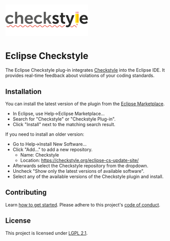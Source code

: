 # ![](https://raw.githubusercontent.com/checkstyle/resources/master/img/checkstyle-logos/checkstyle-logo-260x99.png)

# Eclipse Checkstyle

The Eclipse Checkstyle plug-in integrates [Checkstyle](https://github.com/checkstyle/checkstyle) into the Eclipse IDE.
It provides real-time feedback about violations of your coding standards.

## Installation

You can install the latest version of the plugin from the [Eclipse Marketplace](https://marketplace.eclipse.org/content/checkstyle-plug).
- In Eclipse, use Help->Eclipse Marketplace...
- Search for "Checkstyle" or "Checkstyle Plug-in".
- Click "Install" next to the matching search result.

If you need to install an older version:
- Go to Help->Install New Software...
- Click "Add..." to add a new repository.
  - Name: Checkstyle
  - Location: https://checkstyle.org/eclipse-cs-update-site/
- Afterwards select the Checkstyle repository from the dropdown.
- Uncheck "Show only the latest versions of available software".
- Select any of the available versions of the Checkstyle plugin and install.

## Contributing

Learn [how to get started](CONTRIBUTING.md).
Please adhere to this project's [code of conduct](CODE_OF_CONDUCT.md).

## License

This project is licensed under [LGPL 2.1](LICENSE).